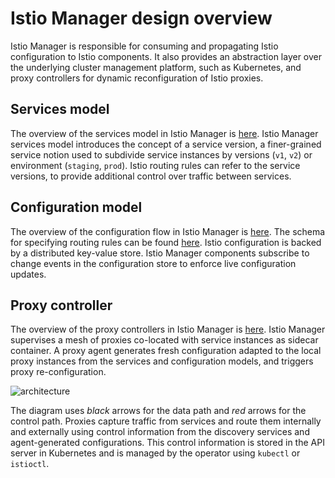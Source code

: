 # Istio Manager design overview

Istio Manager is responsible for consuming and propagating Istio configuration to Istio components. It also provides an abstraction layer over the underlying cluster management platform, such as Kubernetes, and proxy controllers for dynamic reconfiguration of Istio proxies.

## Services model

The overview of the services model in Istio Manager is [here](service-registry.md).
Istio Manager services model introduces the concept of a service version, a finer-grained service notion used to subdivide service instances by versions (`v1`, `v2`) or environment (`staging`, `prod`). Istio routing rules can refer to the service versions, to provide additional control over traffic between services.

## Configuration model

The overview of the configuration flow in Istio Manager is
[here](configuration-flow.md). The schema for specifying routing rules can
be found [here](rules-dsl.md).
Istio configuration is backed by a distributed key-value store. Istio Manager components subscribe to change events in the configuration store to enforce live configuration updates.

## Proxy controller

The overview of the proxy controllers in Istio Manager is [here](proxy-controller.md).
Istio Manager supervises a mesh of proxies co-located with service instances as sidecar container. A proxy agent generates fresh configuration adapted to the local proxy instances from the services and configuration models, and triggers proxy re-configuration.

![architecture](https://cdn.rawgit.com/istio/manager/master/doc/manager.svg)

The diagram uses _black_ arrows for the data path and _red_ arrows for the control path. Proxies capture traffic from services and route them internally and externally using control information from the discovery services and agent-generated configurations. This control information is stored in the API server in Kubernetes and is managed by the operator using `kubectl` or `istioctl`.
